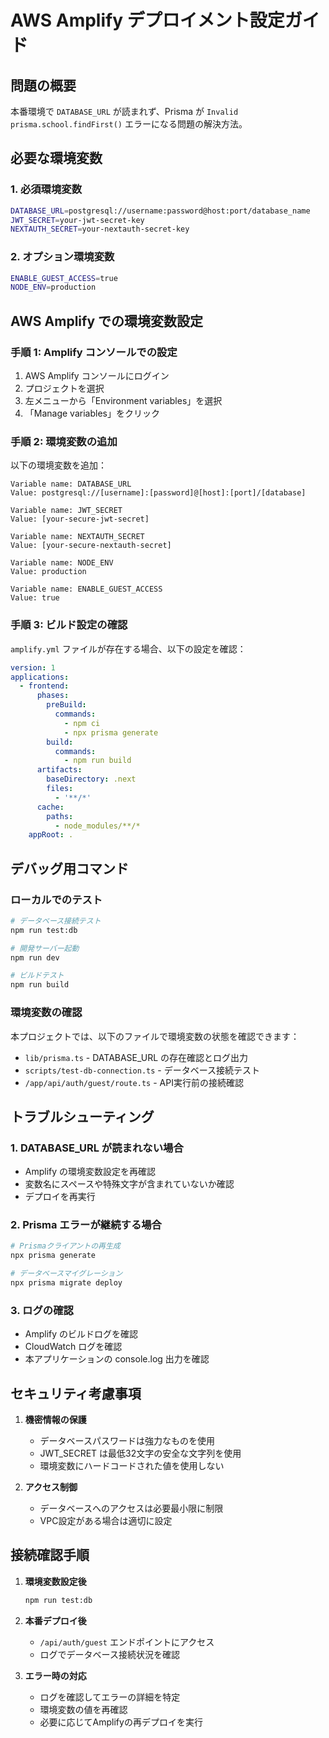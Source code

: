 # AWS Amplify デプロイメント設定ガイド

## 問題の概要
本番環境で `DATABASE_URL` が読まれず、Prisma が `Invalid prisma.school.findFirst()` エラーになる問題の解決方法。

## 必要な環境変数

### 1. 必須環境変数
```bash
DATABASE_URL=postgresql://username:password@host:port/database_name
JWT_SECRET=your-jwt-secret-key
NEXTAUTH_SECRET=your-nextauth-secret-key
```

### 2. オプション環境変数
```bash
ENABLE_GUEST_ACCESS=true
NODE_ENV=production
```

## AWS Amplify での環境変数設定

### 手順 1: Amplify コンソールでの設定
1. AWS Amplify コンソールにログイン
2. プロジェクトを選択
3. 左メニューから「Environment variables」を選択
4. 「Manage variables」をクリック

### 手順 2: 環境変数の追加
以下の環境変数を追加：

```
Variable name: DATABASE_URL
Value: postgresql://[username]:[password]@[host]:[port]/[database]

Variable name: JWT_SECRET
Value: [your-secure-jwt-secret]

Variable name: NEXTAUTH_SECRET
Value: [your-secure-nextauth-secret]

Variable name: NODE_ENV
Value: production

Variable name: ENABLE_GUEST_ACCESS
Value: true
```

### 手順 3: ビルド設定の確認
`amplify.yml` ファイルが存在する場合、以下の設定を確認：

```yaml
version: 1
applications:
  - frontend:
      phases:
        preBuild:
          commands:
            - npm ci
            - npx prisma generate
        build:
          commands:
            - npm run build
      artifacts:
        baseDirectory: .next
        files:
          - '**/*'
      cache:
        paths:
          - node_modules/**/*
    appRoot: .
```

## デバッグ用コマンド

### ローカルでのテスト
```bash
# データベース接続テスト
npm run test:db

# 開発サーバー起動
npm run dev

# ビルドテスト
npm run build
```

### 環境変数の確認
本プロジェクトでは、以下のファイルで環境変数の状態を確認できます：

- `lib/prisma.ts` - DATABASE_URL の存在確認とログ出力
- `scripts/test-db-connection.ts` - データベース接続テスト
- `/app/api/auth/guest/route.ts` - API実行前の接続確認

## トラブルシューティング

### 1. DATABASE_URL が読まれない場合
- Amplify の環境変数設定を再確認
- 変数名にスペースや特殊文字が含まれていないか確認
- デプロイを再実行

### 2. Prisma エラーが継続する場合
```bash
# Prismaクライアントの再生成
npx prisma generate

# データベースマイグレーション
npx prisma migrate deploy
```

### 3. ログの確認
- Amplify のビルドログを確認
- CloudWatch ログを確認
- 本アプリケーションの console.log 出力を確認

## セキュリティ考慮事項

1. **機密情報の保護**
   - データベースパスワードは強力なものを使用
   - JWT_SECRET は最低32文字の安全な文字列を使用
   - 環境変数にハードコードされた値を使用しない

2. **アクセス制御**
   - データベースへのアクセスは必要最小限に制限
   - VPC設定がある場合は適切に設定

## 接続確認手順

1. **環境変数設定後**
   ```bash
   npm run test:db
   ```

2. **本番デプロイ後**
   - `/api/auth/guest` エンドポイントにアクセス
   - ログでデータベース接続状況を確認

3. **エラー時の対応**
   - ログを確認してエラーの詳細を特定
   - 環境変数の値を再確認
   - 必要に応じてAmplifyの再デプロイを実行